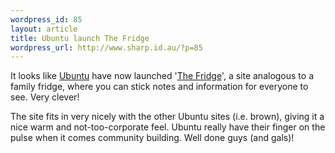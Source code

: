```yaml
--- 
wordpress_id: 85
layout: article
title: Ubuntu launch The Fridge
wordpress_url: http://www.sharp.id.au/?p=85
---
```

It looks like <a href="http://www.ubuntulinux.com/">Ubuntu</a> have now launched '<a href="http://fridge.ubuntu.com/">The Fridge</a>', a site analogous to a family fridge, where you can stick notes and information for everyone to see. Very clever!

The site fits in very nicely with the other Ubuntu sites (i.e. brown), giving it a nice warm and not-too-corporate feel. Ubuntu really have their finger on the pulse when it comes community building. Well done guys (and gals)!
